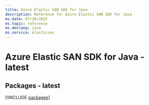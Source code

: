 ```yaml
---
title: Azure Elastic SAN SDK for Java
description: Reference for Azure Elastic SAN SDK for Java
ms.date: 07/30/2025
ms.topic: reference
ms.devlang: java
ms.service: elasticsan
---
```

# Azure Elastic SAN SDK for Java - latest
## Packages - latest
[!INCLUDE [packages](elastic-san-index.md)]